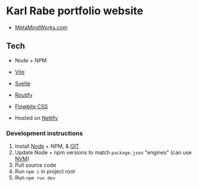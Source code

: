 # Karl Rabe portfolio website

- [MetaMindWorks.com](https://metamindworks.com)

## Tech

- Node + NPM
- [Vite](https://vitejs.dev/guide/)
- [Svelte](https://svelte.dev/)
- [Routify](https://www.routify.dev/guide/introduction/structure)
- [Flowbite CSS](https://flowbite-svelte.com/docs/pages/introduction)

- Hosted on [Netlify](https://www.netlify.com/)

### Development instructions

1. Install [Node](https://nodejs.org/en/download) + NPM, & [GIT](https://git-scm.com/book/en/v2/Getting-Started-Installing-Git)
2. Update Node + npm versions to match `package.json` "engines" (can use [NVM](https://github.com/nvm-sh/nvm))
3. Pull source code
4. Run `npm i` in project root
5. Run `npm run dev`
